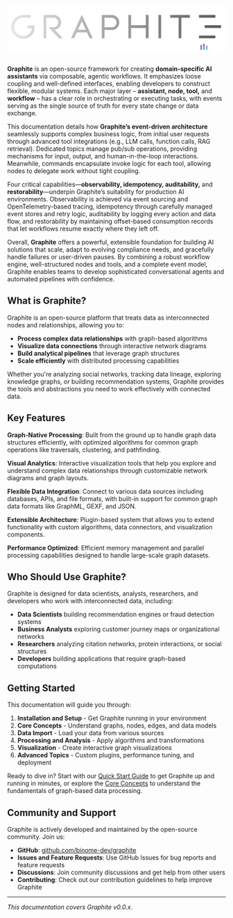 # ![Graphite Logo](./static/GRAPHITE_Logotype_Tagline_Binome.png)

**Graphite** is an open-source framework for creating **domain-specific AI assistants** via composable, agentic workflows. It emphasizes loose coupling and well-defined interfaces, enabling developers to construct flexible, modular systems. Each major layer – **assistant, node, tool,** and **workflow** – has a clear role in orchestrating or executing tasks, with events serving as the single source of truth for every state change or data exchange.

This documentation details how **Graphite’s event-driven architecture** seamlessly supports complex business logic, from initial user requests through advanced tool integrations (e.g., LLM calls, function calls, RAG retrieval). Dedicated topics manage pub/sub operations, providing mechanisms for input, output, and human-in-the-loop interactions. Meanwhile, commands encapsulate invoke logic for each tool, allowing nodes to delegate work without tight coupling.

Four critical capabilities—**observability, idempotency, auditability,** and **restorability**—underpin Graphite’s suitability for production AI environments. Observability is achieved via event sourcing and OpenTelemetry-based tracing, idempotency through carefully managed event stores and retry logic, auditability by logging every action and data flow, and restorability by maintaining offset-based consumption records that let workflows resume exactly where they left off.

Overall, **Graphite** offers a powerful, extensible foundation for building AI solutions that scale, adapt to evolving compliance needs, and gracefully handle failures or user-driven pauses. By combining a robust workflow engine, well-structured nodes and tools, and a complete event model, Graphite enables teams to develop sophisticated conversational agents and automated pipelines with confidence.

## What is Graphite?

Graphite is an open-source platform that treats data as interconnected nodes and relationships, allowing you to:

- **Process complex data relationships** with graph-based algorithms
- **Visualize data connections** through interactive network diagrams
- **Build analytical pipelines** that leverage graph structures
- **Scale efficiently** with distributed processing capabilities

Whether you're analyzing social networks, tracking data lineage, exploring knowledge graphs, or building recommendation systems, Graphite provides the tools and abstractions you need to work effectively with connected data.

## Key Features

**Graph-Native Processing**: Built from the ground up to handle graph data structures efficiently, with optimized algorithms for common graph operations like traversals, clustering, and pathfinding.

**Visual Analytics**: Interactive visualization tools that help you explore and understand complex data relationships through customizable network diagrams and graph layouts.

**Flexible Data Integration**: Connect to various data sources including databases, APIs, and file formats, with built-in support for common graph data formats like GraphML, GEXF, and JSON.

**Extensible Architecture**: Plugin-based system that allows you to extend functionality with custom algorithms, data connectors, and visualization components.

**Performance Optimized**: Efficient memory management and parallel processing capabilities designed to handle large-scale graph datasets.

## Who Should Use Graphite?

Graphite is designed for data scientists, analysts, researchers, and developers who work with interconnected data, including:

- **Data Scientists** building recommendation engines or fraud detection systems
- **Business Analysts** exploring customer journey maps or organizational networks  
- **Researchers** analyzing citation networks, protein interactions, or social structures
- **Developers** building applications that require graph-based computations

## Getting Started

This documentation will guide you through:

1. **Installation and Setup** - Get Graphite running in your environment
2. **Core Concepts** - Understand graphs, nodes, edges, and data models
3. **Data Import** - Load your data from various sources
4. **Processing and Analysis** - Apply algorithms and transformations
5. **Visualization** - Create interactive graph visualizations
6. **Advanced Topics** - Custom plugins, performance tuning, and deployment

Ready to dive in? Start with our [Quick Start Guide](./getting-started/quickstart.md) to get Graphite up and running in minutes, or explore the [Core Concepts](./user-guide/architecture.md) to understand the fundamentals of graph-based data processing.

## Community and Support

Graphite is actively developed and maintained by the open-source community. Join us:

- **GitHub**: [github.com/binome-dev/graphite](https://github.com/binome-dev/graphite)
- **Issues and Feature Requests**: Use GitHub Issues for bug reports and feature requests
- **Discussions**: Join community discussions and get help from other users
- **Contributing**: Check out our contribution guidelines to help improve Graphite

---

*This documentation covers Graphite v0.0.x.*
